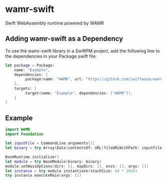 # wamr-swift

Swift WebAssembly runtime powered by WAMR

## Adding wamr-swift as a Dependency

To use the wamr-swift library in a SwiftPM project, add the following line to the dependencies in your Package.swift file:

```swift
let package = Package(
    name: "Example",
    dependencies: [
        .package(name: "WAMR", url: "https://github.com/swiftwasm/wamr-swift", from: "0.1.1"),
    ],
    targets: [
        .target(name: "Example", dependencies: ["WAMR"]),
    ]
)

```


## Example

```swift
import WAMR
import Foundation

let inputFile = CommandLine.arguments[1]
let binary = try Array(Data(contentsOf: URL(fileURLWithPath: inputFile)))

WasmRuntime.initialize()
let module = try WasmModule(binary: binary)
module.setWasiOptions(dirs: [], mapDirs: [], envs: [], args: [])
let instance = try module.instantiate(stackSize: 64 * 1024)
try instance.executeMain(args: [])
```
